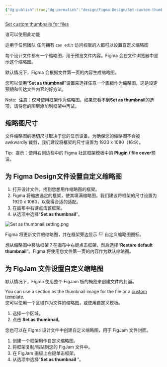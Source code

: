 ```yaml
---
{"dg-publish":true,"dg-permalink":"design/Figma-Design/Set-custom-thumbnails-for-files","permalink":"/design/Figma-Design/Set-custom-thumbnails-for-files/","metatags":{"description":"Before you start Who can use this feature","og:site_name":"DavonOs","og:title":"设置文件的自定义缩略图","og:type":"article","og:url":"https://zuji.eu.org/design/Figma-Design/Set-custom-thumbnails-for-files","og:image":"https://help.figma.com/hc/theming_assets/01HZFG1N1QJPKABHT3PHQQ0J9J","og:image: width":"200","og:image: alt":"articlecover","og:locale":"zh_cn"},"tags":["Design/UI/Figma"],"dgShowInlineTitle":true}
---
```


[Set custom thumbnails for files](https://help.figma.com/hc/en-us/articles/360038511413-Set-custom-thumbnails-for-files)

谁可以使用此功能

适用于任何团队
任何拥有 `can edit` 访问权限的人都可以设置自定义缩略图

每个设计文件都有一个缩略图，用于预览文件内容。Figma 会在文件浏览器中显示这个缩略图。

默认情况下，Figma 会根据文件第一页的内容生成缩略图。

您可以使用“**Set as thumbnail**”设置来选择任意一个画板作为缩略图。这是设定预期和传达文件内容的好方法。

Note:  
注意：仅可使用框架作为缩略图。如果您看不到**Set as thumbnail**的选项，请将您的图层添加到框架中再试。

## 缩略图尺寸

文件缩略图的确切尺寸取决于您的显示设备。为确保您的缩略图不会被 awkwardly 裁剪，我们建议将框架的尺寸设置为 1920 x 1080（16:9）。

Tip: 
提示：使用右侧边栏中的 Figma 社区框架模板中的 **Plugin / file cover**预设。

## 为 Figma Design文件设置自定义缩略图

1. 打开设计文件，找到您想用作缩略图的框架。
2. Figma 将缩放选定的框架，使其填满缩略图。我们建议将框架的尺寸设置为 1920 x 1080，以获得合适的适配。
3. 在画布中右键点击该框架。
4. 从选项中选择“**Set as thumbnail**”。

![Set as thumbnail setting.png](https://help.figma.com/hc/article_attachments/20628242713495)

Figma 将更新文件的缩略图，并在框架旁边显示 <svg width="16" height="16" viewBox="0 0 16 16" fill="none" xmlns="http://www.w3.org/2000/svg"><rect x="0.5" y="0.5" width="15" height="15" rx="3" stroke="#CCCCCC" stroke-width="1" fill="none" /><path fill-rule="evenodd" clip-rule="evenodd" d="M4.5 4H11.5C11.7761 4 12 4.22386 12 4.5V9H4V4.5C4 4.22386 4.22386 4 4.5 4ZM4 10V11.5C4 11.7761 4.22386 12 4.5 12H11.5C11.7761 12 12 11.7761 12 11.5V10H4ZM3 4.5C3 3.67157 3.67157 3 4.5 3H11.5C12.3284 3 13 3.67157 13 4.5V11.5C13 12.3284 12.3284 13 11.5 13H4.5C3.67157 13 3 12.3284 3 11.5V4.5Z" fill="currentcolor" fill-opacity="0.9"/></svg> 自定义缩略图图标。

想从缩略图中移除框架？在画布中右键点击框架，然后选择“**Restore default thumbnail**”。Figma 将使用您文件第一页的内容作为默认缩略图。

## 为 FigJam 文件设置自定义缩略图

默认情况下，Figma 使用整个 FigJam 板的概览来创建文件的封面。

You can use a section as the thumbnail image for the file or a [custom template](https://help.figma.com/hc/en-us/articles/13590681087127).  
您可以使用一个区域作为文件的缩略图，或使用自定义模板。

1. 选择一个区域。
2. 点击 **Set as thumbnail**。

您也可以在 Figma 设计文件中创建自定义缩略图，用于 FigJam 文件封面。

1. 创建一个框架用作自定义缩略图。
2. 将框架复制/粘贴到您的 FigJam 文件中。
3. 在 FigJam 画板上右键单击框架。
4. 从选项中选择“**Set as thumbnail** ”。